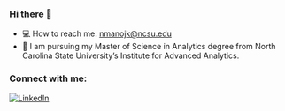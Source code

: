 ### Hi there 👋

<!--
**NithyaManoj22/NithyaManoj22** is a ✨ _special_ ✨ repository because its `README.md` (this file) appears on your GitHub profile.

Here are some ideas to get you started:

- 🔭 I’m currently working on ...
- 🌱 I’m currently learning ...
- 👯 I’m looking to collaborate on ...
- 🤔 I’m looking for help with ...
- 💬 Ask me about ...
- 📫 How to reach me: ...
- 😄 Pronouns: ...
- ⚡ Fun fact: ...
-->

- 💻 How to reach me: nmanojk@ncsu.edu
- 🌱 I am pursuing my Master of Science in Analytics degree from North Carolina State University’s Institute for Advanced Analytics.
### Connect with me:
<a href="http://www.linkedin.com/in/nithya-manoj-kumar-030a24157" target="_blank"><img src="https://img.shields.io/badge/LinkedIn-0077B5?style=for-the-badge&logo=linkedin&logoColor=white" alt="LinkedIn"></a>

